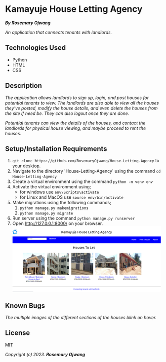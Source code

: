# Kamayuje House Letting Agency

_**By Rosemary Ojwang**_

*An application that connects tenants with landlords.*

## Technologies Used
* Python
* HTML
* CSS

## Description
*The application allows landlords to sign up, login, and post houses for potential tenants to view. The landlords are also able to view all the houses they've posted, modify the house details, and even delete the houses from the site if need be. They can also logout once they are done.*

*Potential tenants can view the details of the houses, and contact the landlords for physical house viewing, and maybe proceed to rent the houses.*  

## Setup/Installation Requirements
1. `git clone https://github.com/RosemaryOjwang/House-Letting-Agency` to your desktop.
2. Navigate to the directory 'House-Letting-Agency' using the command `cd House-Letting-Agency`
3. Create a virtual environment using the command `python -m venv env`
4. Activate the virtual environment using;
    * for windows use `env\Scripts\activate`
    * for Linux and MacOS use `source env/bin/activate`
5. Make migrations using the following commands;
    1. `python manage.py makemigrations`
    2. `python manage.py migrate`
6. Run server using the command `python manage.py runserver`
7. Open http://127.0.0.1:8000/ on your browser.
![Home_Page](media/img/App_Screenshot.png)


## Known Bugs
*The multiple images of the different sections of the houses blink on hover.*

## License
[MIT](https://opensource.org/license/mit/)

_Copyright (c) 2023._ _**Rosemary Ojwang**_

